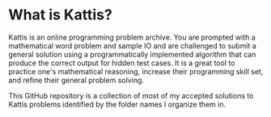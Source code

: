 # What is Kattis?
Kattis is an online programming problem archive. You are prompted with a mathematical word problem and sample IO and are challenged to submit
a general solution using a programmatically implemented algorithm that can produce the correct output for hidden test cases. It is a great tool to practice
one's mathematical reasoning, increase their programming skill set, and refine their general problem solving.

This GitHub repository is a collection of most of my accepted solutions to Kattis problems identified by the folder names I organize them in.
